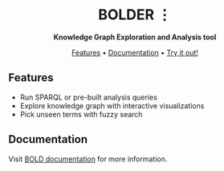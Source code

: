 <!-- markdownlint-disable -->
<div id="top"></div>
<div align="center">
    <h1>BOLDER ⋮</h1>
    <p>
        <b>Knowledge Graph Exploration and Analysis tool</b>
    </p>
</div>
<p align="center">
  <a href="#features">Features</a> •
  <a href="https://egordm.github.io/BOLD/">Documentation</a> •
  <a href="https://egordm.github.io/BOLDER">Try it out!</a>
</p>
<!-- markdownlint-enable -->

## Features
* Run SPARQL or pre-built analysis queries
* Explore knowledge graph with interactive visualizations
* Pick unseen terms with fuzzy search

## Documentation
Visit [BOLD documentation](https://egordm.github.io/BOLD/) for more information.
